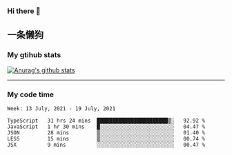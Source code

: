 ### Hi there 👋

## 一条懒狗
<!--
**kiss-me-quickly/kiss-me-quickly** is a ✨ _special_ ✨ repository because its `README.md` (this file) appears on your GitHub profile.

Here are some ideas to get you started:

- 🔭 I’m currently working on ...
- 🌱 I’m currently learning ...
- 👯 I’m looking to collaborate on ...
- 🤔 I’m looking for help with ...
- 💬 Ask me about ...
- 📫 How to reach me: ...
- 😄 Pronouns: ...
- ⚡ Fun fact: ...
-->


### My gtihub stats

[![Anurag's github stats](https://github-readme-stats.vercel.app/api?username=kiss-me-quickly)](https://github.com/anuraghazra/github-readme-stats)

***

### My code time

<!--START_SECTION:waka-->
```text
Week: 13 July, 2021 - 19 July, 2021

TypeScript   31 hrs 24 mins  ███████████████████████▒░   92.92 % 
JavaScript   1 hr 30 mins    █░░░░░░░░░░░░░░░░░░░░░░░░   04.47 % 
JSON         28 mins         ▒░░░░░░░░░░░░░░░░░░░░░░░░   01.40 % 
LESS         15 mins         ▒░░░░░░░░░░░░░░░░░░░░░░░░   00.74 % 
JSX          9 mins          ░░░░░░░░░░░░░░░░░░░░░░░░░   00.47 % 
```
<!--END_SECTION:waka-->
